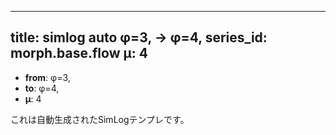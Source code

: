<!--
@zettel_type: unknown
@description: 分類不能。手動で確認が必要。
-->

---
title: simlog auto φ=3, → φ=4,
series_id: morph.base.flow
μ: 4
---

- **from**: φ=3,
- **to**: φ=4,
- **μ**: 4

これは自動生成されたSimLogテンプレです。
